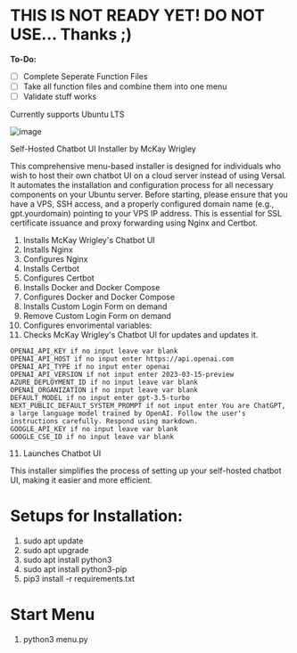 # THIS IS NOT READY YET! DO NOT USE... Thanks ;)

**To-Do:**

- [ ] Complete Seperate Function Files
- [ ] Take all function files and combine them into one menu
- [ ] Validate stuff works

Currently supports Ubuntu LTS




![image](https://user-images.githubusercontent.com/16698453/232345507-fa2c9c9d-69f9-4415-bda3-ec5b6adce580.png)


Self-Hosted Chatbot UI Installer by McKay Wrigley

This comprehensive menu-based installer is designed for individuals who wish to host their own chatbot UI on a cloud server instead of using Versal. It automates the installation and configuration process for all necessary components on your Ubuntu server. Before starting, please ensure that you have a VPS, SSH access, and a properly configured domain name (e.g., gpt.yourdomain) pointing to your VPS IP address. This is essential for SSL certificate issuance and proxy forwarding using Nginx and Certbot.

1. Installs McKay Wrigley's Chatbot UI
2. Installs Nginx
3. Configures Nginx
4. Installs Certbot
5. Configures Certbot
6. Installs Docker and Docker Compose
7. Configures Docker and Docker Compose
8. Installs Custom Login Form on demand
9. Remove Custom Login Form on demand
10. Configures envorimental variables:
11. Checks McKay Wrigley's Chatbot UI for updates and updates it.
```
OPENAI_API_KEY if no input leave var blank
OPENAI_API_HOST if no input enter https://api.openai.com
OPENAI_API_TYPE if no input enter openai
OPENAI_API_VERSION if not input enter 2023-03-15-preview
AZURE_DEPLOYMENT_ID if no input leave var blank
OPENAI_ORGANIZATION if no input leave var blank
DEFAULT_MODEL if no input enter gpt-3.5-turbo	
NEXT_PUBLIC_DEFAULT_SYSTEM_PROMPT if not input enter You are ChatGPT, a large language model trained by OpenAI. Follow the user's instructions carefully. Respond using markdown.
GOOGLE_API_KEY if no input leave var blank
GOOGLE_CSE_ID if no input leave var blank
```
11. Launches Chatbot UI


This installer simplifies the process of setting up your self-hosted chatbot UI, making it easier and more efficient.


# Setups for Installation:
1. sudo apt update
2. sudo apt upgrade
3. sudo apt install python3
4. sudo apt install python3-pip
5. pip3 install -r requirements.txt

# Start Menu

1. python3 menu.py
